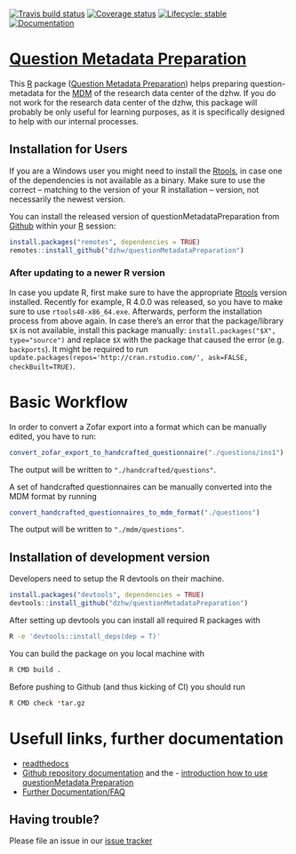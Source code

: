 
<!-- README.md is generated from README.Rmd. Please edit that file -->

<!-- badges: start -->

[![Travis build
status](https://travis-ci.org/dzhw/questionMetadataPreparation.svg)](https://travis-ci.org/dzhw/questionMetadataPreparation)
[![Coverage
status](https://codecov.io/github/dzhw/questionMetadataPreparation/branch/master/graph/badge.svg)](https://codecov.io/github/dzhw/questionMetadataPreparation?branch=master)
[![Lifecycle:
stable](https://img.shields.io/badge/lifecycle-stable-brightgreen.svg)](https://www.tidyverse.org/lifecycle/#stable)
[![Documentation](https://img.shields.io/badge/documentation--brightgreen)](https://dzhw.github.io/questionMetadataPreparation/)
<!-- badges: end -->

# [Question Metadata Preparation](https://dzhw.github.io/questionMetadataPreparation/)

This [R](https://www.r-project.org/about.html) package ([Question
Metadata
Preparation](https://dzhw.github.io/questionMetadataPreparation/)) helps
preparing question-metadata for the [MDM](https://metadata.fdz.dzhw.eu)
of the research data center of the dzhw. If you do not work for the
research data center of the dzhw, this package will probably be only
useful for learning purposes, as it is specifically designed to help
with our internal processes.

## Installation for Users

If you are a Windows user you might need to install the
[Rtools](https://cran.r-project.org/bin/windows/Rtools/), in case one of
the dependencies is not available as a binary. Make sure to use the
correct – matching to the version of your R installation – version, not
necessarily the newest version.

You can install the released version of questionMetadataPreparation from
[Github](https://github.com/dzhw/questionMetadataPreparation) within
your [R](https://www.r-project.org/about.html) session:

``` r
install.packages("remotes", dependencies = TRUE)
remotes::install_github("dzhw/questionMetadataPreparation")
```

### After updating to a newer R version

In case you update R, first make sure to have the appropriate
[Rtools](https://cran.r-project.org/bin/windows/Rtools/) version
installed. Recently for example, R 4.0.0 was released, so you have to
make sure to use `rtools40-x86_64.exe`. Afterwards, perform the
installation process from above again. In case there’s an error that the
package/library `$X` is not available, install this package manually:
`install.packages("$X", type="source")` and replace `$X` with the
package that caused the error (e.g. `backports`). It might be required
to run `update.packages(repos='http://cran.rstudio.com/', ask=FALSE,
checkBuilt=TRUE)`.

# Basic Workflow

In order to convert a Zofar export into a format which can be manually
edited, you have to run:

``` r
convert_zofar_export_to_handcrafted_questionnaire("./questions/ins1")
```

The output will be written to `"./handcrafted/questions"`.

A set of handcrafted questionnaires can be manually converted into the
MDM format by running

``` r
convert_handcrafted_questionnaires_to_mdm_format("./questions")
```

The output will be written to `"./mdm/questions"`.

## Installation of development version

Developers need to setup the R devtools on their machine.

``` r
install.packages("devtools", dependencies = TRUE)
devtools::install_github("dzhw/questionMetadataPreparation")
```

After setting up devtools you can install all required R packages with

``` bash
R -e 'devtools::install_deps(dep = T)'
```

You can build the package on you local machine with

``` bash
R CMD build .
```

Before pushing to Github (and thus kicking of CI) you should
    run

``` bash
R CMD check *tar.gz
```

# Usefull links, further documentation

  - [readthedocs](https://metadatamanagement.readthedocs.io/de/stable/questions.html)
  - [Github repository
    documentation](https://dzhw.github.io/questionMetadataPreparation/index.html)
    and the - [introduction how to use questionMetadata
    Preparation](https://dzhw.github.io/questionMetadataPreparation/articles/question_metadata_preparation_introduction.html)
  - [Further
    Documentation/FAQ](https://dzhw.github.io/questionMetadataPreparation/articles/general_workflow_and_tips.html)

## Having trouble?

Please file an issue in our [issue
tracker](https://github.com/dzhw/metadatamanagement/issues)
